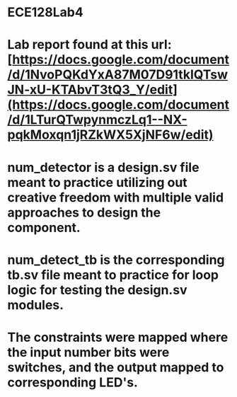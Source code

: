 # ECE128Lab4

# Lab report found at this url: [https://docs.google.com/document/d/1NvoPQKdYxA87M07D91tkIQTswJN-xU-KTAbvT3tQ3_Y/edit](https://docs.google.com/document/d/1LTurQTwpynmczLq1--NX-pqkMoxqn1jRZkWX5XjNF6w/edit)

# num_detector is a design.sv file meant to practice utilizing out creative freedom with multiple valid approaches to design the component.
# num_detect_tb is the corresponding tb.sv file meant to practice for loop logic for testing the design.sv modules.

# The constraints were mapped where the input number bits were switches, and the output mapped to corresponding LED's.
